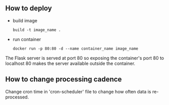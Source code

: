 ## How to deploy

- build image
  ```
  build -t image_name .
  ```
- run container
    ```
    docker run -p 80:80 -d --name container_name image_name
    ```

The Flask server is served at port 80 so exposing the container's port 80 to localhost 80 makes the server available outside the container. 


## How to change processing cadence
Change cron time in 'cron-scheduler' file to change how often data is re-processed. 